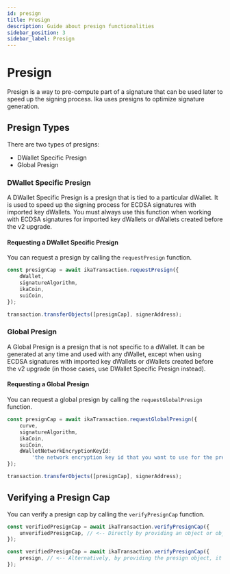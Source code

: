 ```yaml
---
id: presign
title: Presign
description: Guide about presign functionalities
sidebar_position: 3
sidebar_label: Presign
---
```


# Presign

Presign is a way to pre-compute part of a signature that can be used later to speed up the signing process. Ika uses presigns to optimize signature generation.

## Presign Types

There are two types of presigns:

- DWallet Specific Presign
- Global Presign

### DWallet Specific Presign

A DWallet Specific Presign is a presign that is tied to a particular dWallet. It is used to speed up the signing process for ECDSA signatures with imported key dWallets. You must always use this function when working with ECDSA signatures for imported key dWallets or dWallets created before the v2 upgrade.

#### Requesting a DWallet Specific Presign

You can request a presign by calling the `requestPresign` function.

```typescript
const presignCap = await ikaTransaction.requestPresign({
	dWallet,
	signatureAlgorithm,
	ikaCoin,
	suiCoin,
});

transaction.transferObjects([presignCap], signerAddress);
```

### Global Presign

A Global Presign is a presign that is not specific to a dWallet. It can be generated at any time and used with any dWallet, except when using ECDSA signatures with imported key dWallets or dWallets created before the v2 upgrade (in those cases, use DWallet Specific Presign instead).

#### Requesting a Global Presign

You can request a global presign by calling the `requestGlobalPresign` function.

```typescript
const presignCap = await ikaTransaction.requestGlobalPresign({
	curve,
	signatureAlgorithm,
	ikaCoin,
	suiCoin,
	dWalletNetworkEncryptionKeyId:
		'the network encryption key id that you want to use for the presign',
});

transaction.transferObjects([presignCap], signerAddress);
```

## Verifying a Presign Cap

You can verify a presign cap by calling the `verifyPresignCap` function.

```typescript
const verifiedPresignCap = await ikaTransaction.verifyPresignCap({
	unverifiedPresignCap, // <-- Directly by providing an object or object ID string
});

const verifiedPresignCap = await ikaTransaction.verifyPresignCap({
	presign, // <-- Alternatively, by providing the presign object, it takes the cap from your wallet
});
```
